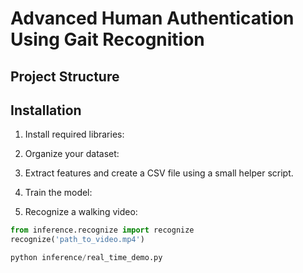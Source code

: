 # Advanced Human Authentication Using Gait Recognition

## Project Structure

## Installation
1. Install required libraries:

2. Organize your dataset:

3. Extract features and create a CSV file using a small helper script.

4. Train the model:

5. Recognize a walking video:
```python
from inference.recognize import recognize
recognize('path_to_video.mp4')

python inference/real_time_demo.py
